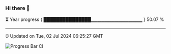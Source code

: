 ### Hi there 👋

⏳ Year progress { ███████████████▁▁▁▁▁▁▁▁▁▁▁▁▁▁▁ } 50.07 %

---

⏰ Updated on Tue, 02 Jul 2024 06:25:27 GMT

![Progress Bar CI](https://github.com/liununu/liununu/workflows/Progress%20Bar%20CI/badge.svg)

